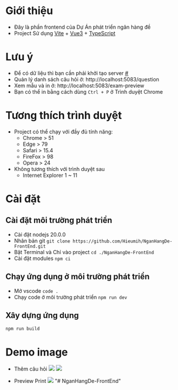 # Giới thiệu
- Đây là phần frontend của Dự Án phát triển ngân hàng đề
- Project Sử dụng [Vite](https://vitejs.dev/) + [Vue3](https://vuejs.org/) + [TypeScript](https://www.typescriptlang.org/)

# Lưu ý 
- Để có dữ liệu thì bạn cần phải khởi tạo server [#](https://github.com/Hieumih/NganHangDe-BackEnd-AspNet)
- Quản lý danh sách câu hỏi ở: http://localhost:5083/question
- Xem mẫu và in ở: http://localhost:5083/exam-preview
- Bạn có thể in bằng cách dùng `Ctrl + P` ở Trình duyệt Chrome

# Tương thích trình duyệt 
- Project có thể chạy với đầy đủ tính năng:
  - Chrome > 51
  - Edge > 79
  - Safari > 15.4
  - FireFox > 98
  - Opera > 24
- Không tương thích với trình duyệt sau
  - Internet Explorer 1 ~ 11 

# Cài đặt

## Cài đặt môi trường phát triển
- Cài đặt nodejs 20.0.0
- Nhân bản git `git clone https://github.com/Hieumih/NganHangDe-FrontEnd.git`
- Bật Terminal và Chỉ vào project `cd ./NganHangDe-FrontEnd`
- Cài đặt modules `npm ci`

## Chạy ứng dụng ở môi trường phát triển
- Mở vscode `code .`
- Chạy code ở môi trường phát triển `npm run dev`

## Xây dựng ứng dụng
`npm run build`


# Demo image

- Thêm câu hỏi 
    <image src="demo-image\Screenshot 2024-06-28 103042.png" />
    <image src="demo-image\Screenshot 2024-06-28 103217.png" />

- Preview Print
    <image src="demo-image\Screenshot 2024-06-28 103659.png" />
 "# NganHangDe-FrontEnd" 
